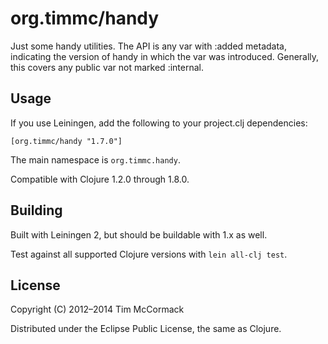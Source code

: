 # org.timmc/handy

Just some handy utilities. The API is any var with :added metadata,
indicating the version of handy in which the var was introduced.
Generally, this covers any public var not marked :internal.

## Usage

If you use Leiningen, add the following to your project.clj dependencies:

`[org.timmc/handy "1.7.0"]`

The main namespace is `org.timmc.handy`.

Compatible with Clojure 1.2.0 through 1.8.0.

## Building

Built with Leiningen 2, but should be buildable with 1.x as well.

Test against all supported Clojure versions with `lein all-clj test`.

## License

Copyright (C) 2012–2014 Tim McCormack

Distributed under the Eclipse Public License, the same as Clojure.
